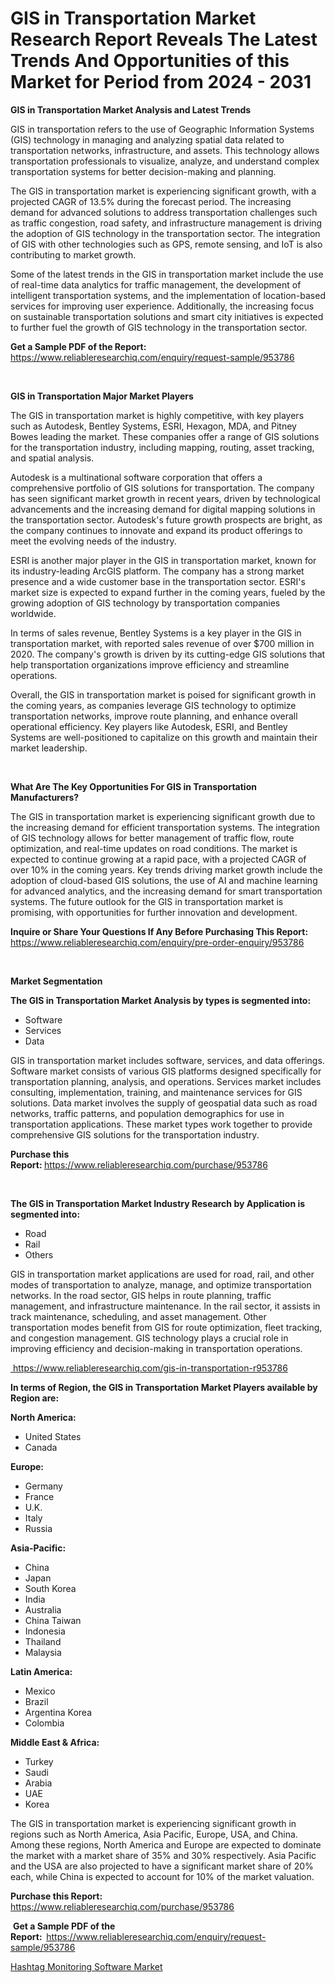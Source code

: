 <p><h1>GIS in Transportation Market Research Report Reveals The Latest Trends And Opportunities of this Market for Period from 2024 - 2031</h1></p><p><strong>GIS in Transportation Market Analysis and Latest Trends</strong></p>
<p><p>GIS in transportation refers to the use of Geographic Information Systems (GIS) technology in managing and analyzing spatial data related to transportation networks, infrastructure, and assets. This technology allows transportation professionals to visualize, analyze, and understand complex transportation systems for better decision-making and planning.</p><p>The GIS in transportation market is experiencing significant growth, with a projected CAGR of 13.5% during the forecast period. The increasing demand for advanced solutions to address transportation challenges such as traffic congestion, road safety, and infrastructure management is driving the adoption of GIS technology in the transportation sector. The integration of GIS with other technologies such as GPS, remote sensing, and IoT is also contributing to market growth.</p><p>Some of the latest trends in the GIS in transportation market include the use of real-time data analytics for traffic management, the development of intelligent transportation systems, and the implementation of location-based services for improving user experience. Additionally, the increasing focus on sustainable transportation solutions and smart city initiatives is expected to further fuel the growth of GIS technology in the transportation sector.</p></p>
<p><strong>Get a Sample PDF of the Report:&nbsp;</strong> <a href="https://www.reliableresearchiq.com/enquiry/request-sample/953786">https://www.reliableresearchiq.com/enquiry/request-sample/953786</a></p>
<p>&nbsp;</p>
<p><strong>GIS in Transportation Major Market Players</strong></p>
<p><p>The GIS in transportation market is highly competitive, with key players such as Autodesk, Bentley Systems, ESRI, Hexagon, MDA, and Pitney Bowes leading the market. These companies offer a range of GIS solutions for the transportation industry, including mapping, routing, asset tracking, and spatial analysis.</p><p>Autodesk is a multinational software corporation that offers a comprehensive portfolio of GIS solutions for transportation. The company has seen significant market growth in recent years, driven by technological advancements and the increasing demand for digital mapping solutions in the transportation sector. Autodesk's future growth prospects are bright, as the company continues to innovate and expand its product offerings to meet the evolving needs of the industry.</p><p>ESRI is another major player in the GIS in transportation market, known for its industry-leading ArcGIS platform. The company has a strong market presence and a wide customer base in the transportation sector. ESRI's market size is expected to expand further in the coming years, fueled by the growing adoption of GIS technology by transportation companies worldwide.</p><p>In terms of sales revenue, Bentley Systems is a key player in the GIS in transportation market, with reported sales revenue of over $700 million in 2020. The company's growth is driven by its cutting-edge GIS solutions that help transportation organizations improve efficiency and streamline operations.</p><p>Overall, the GIS in transportation market is poised for significant growth in the coming years, as companies leverage GIS technology to optimize transportation networks, improve route planning, and enhance overall operational efficiency. Key players like Autodesk, ESRI, and Bentley Systems are well-positioned to capitalize on this growth and maintain their market leadership.</p></p>
<p>&nbsp;</p>
<p><strong>What Are The Key Opportunities For GIS in Transportation Manufacturers?</strong></p>
<p><p>The GIS in transportation market is experiencing significant growth due to the increasing demand for efficient transportation systems. The integration of GIS technology allows for better management of traffic flow, route optimization, and real-time updates on road conditions. The market is expected to continue growing at a rapid pace, with a projected CAGR of over 10% in the coming years. Key trends driving market growth include the adoption of cloud-based GIS solutions, the use of AI and machine learning for advanced analytics, and the increasing demand for smart transportation systems. The future outlook for the GIS in transportation market is promising, with opportunities for further innovation and development.</p></p>
<p><strong>Inquire or Share Your Questions If Any Before Purchasing This Report:</strong> <a href="https://www.reliableresearchiq.com/enquiry/pre-order-enquiry/953786">https://www.reliableresearchiq.com/enquiry/pre-order-enquiry/953786</a></p>
<p>&nbsp;</p>
<p><strong>Market Segmentation</strong></p>
<p><strong>The GIS in Transportation Market Analysis by types is segmented into:</strong></p>
<p><ul><li>Software</li><li>Services</li><li>Data</li></ul></p>
<p><p>GIS in transportation market includes software, services, and data offerings. Software market consists of various GIS platforms designed specifically for transportation planning, analysis, and operations. Services market includes consulting, implementation, training, and maintenance services for GIS solutions. Data market involves the supply of geospatial data such as road networks, traffic patterns, and population demographics for use in transportation applications. These market types work together to provide comprehensive GIS solutions for the transportation industry.</p></p>
<p><strong>Purchase this Report:&nbsp;</strong><a href="https://www.reliableresearchiq.com/purchase/953786">https://www.reliableresearchiq.com/purchase/953786</a></p>
<p>&nbsp;</p>
<p><strong>The GIS in Transportation Market Industry Research by Application is segmented into:</strong></p>
<p><ul><li>Road</li><li>Rail</li><li>Others</li></ul></p>
<p><p>GIS in transportation market applications are used for road, rail, and other modes of transportation to analyze, manage, and optimize transportation networks. In the road sector, GIS helps in route planning, traffic management, and infrastructure maintenance. In the rail sector, it assists in track maintenance, scheduling, and asset management. Other transportation modes benefit from GIS for route optimization, fleet tracking, and congestion management. GIS technology plays a crucial role in improving efficiency and decision-making in transportation operations.</p></p>
<p><a href="https://www.reliableresearchiq.com/gis-in-transportation-r953786">&nbsp;https://www.reliableresearchiq.com/gis-in-transportation-r953786</a></p>
<p><strong>In terms of Region, the GIS in Transportation Market Players available by Region are:</strong></p>
<p>
    <p> <strong> North America: </strong>
        <ul>
            <li>United States</li>
            <li>Canada</li>
        </ul>
        </p> 
    <p> <strong> Europe: </strong>
        <ul>
            <li>Germany</li>
            <li>France</li>
            <li>U.K.</li>
            <li>Italy</li>
            <li>Russia</li>
        </ul>
        </p> 
    <p> <strong> Asia-Pacific: </strong>
        <ul>
            <li>China</li>
            <li>Japan</li>
            <li>South Korea</li>
            <li>India</li>
            <li>Australia</li>
            <li>China Taiwan</li>
            <li>Indonesia</li>
            <li>Thailand</li>
            <li>Malaysia</li>
        </ul>
        </p> 
    <p> <strong> Latin America: </strong>
        <ul>
            <li>Mexico</li>
            <li>Brazil</li>
            <li>Argentina Korea</li>
            <li>Colombia</li>
        </ul>
        </p> 
    <p> <strong> Middle East & Africa: </strong>
        <ul>
            <li>Turkey</li>
            <li>Saudi</li>
            <li>Arabia</li>
            <li>UAE</li>
            <li>Korea</li>
        </ul>
    </p>
    </p>
<p><p>The GIS in transportation market is experiencing significant growth in regions such as North America, Asia Pacific, Europe, USA, and China. Among these regions, North America and Europe are expected to dominate the market with a market share of 35% and 30% respectively. Asia Pacific and the USA are also projected to have a significant market share of 20% each, while China is expected to account for 10% of the market valuation.</p></p>
<p><strong>Purchase this Report: </strong><a href="https://www.reliableresearchiq.com/purchase/953786">https://www.reliableresearchiq.com/purchase/953786</a></p>
<p>&nbsp;<strong>Get a Sample PDF of the Report:&nbsp;&nbsp;</strong><a href="https://www.reliableresearchiq.com/enquiry/request-sample/953786">https://www.reliableresearchiq.com/enquiry/request-sample/953786</a></p>
<p><strong></strong></p>
<p><p><a href="https://github.com/pizolina/Market-Research-Report-List-5/blob/main/hashtag-monitoring-software-market.md">Hashtag Monitoring Software Market</a></p></p>